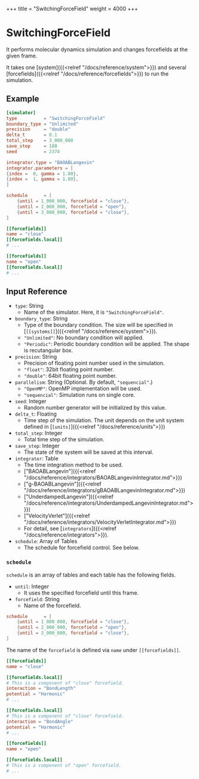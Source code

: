 +++
title = "SwitchingForceField"
weight = 4000
+++

# SwitchingForceField

It performs molecular dynamics simulation and changes forcefields at the given frame.

It takes one [system]({{<relref "/docs/reference/system">}}) and several [forcefields]({{<relref "/docs/reference/forcefields">}}) to run the simulation.

## Example

```toml
[simulator]
type          = "SwitchingForceField"
boundary_type = "Unlimited"
precision     = "double"
delta_t       = 0.1
total_step    = 3_000_000
save_step     = 100
seed          = 2374

integrator.type = "BAOABLangevin"
integrator.parameters = [
{index =  0, gamma = 1.00},
{index =  1, gamma = 1.00},
]

schedule      = [
    {until = 1_000_000, forcefield = "close"},
    {until = 2_000_000, forcefield = "open"},
    {until = 3_000_000, forcefield = "close"},
]

[[forcefields]]
name = "close"
[[forcefields.local]]
# ...

[[forcefields]]
name = "open"
[[forcefields.local]]
# ...
```

## Input Reference

- `type`: String
  - Name of the simulator. Here, it is `"SwitchingForceField"`.
- `boundary_type`: String
  - Type of the boundary condition. The size will be specified in [`[[systems]]`]({{<relref "/docs/reference/system">}}).
  - `"Unlimited"`: No boundary condition will applied.
  - `"Periodic"`: Periodic boundary condition will be applied. The shape is recutangular box.
- `precision`: String
  - Precision of floating point number used in the simulation.
  - `"float"`: 32bit floating point number.
  - `"double"`: 64bit floating point number.
- `parallelism`: String (Optional. By default, `"sequencial"`.)
  - `"OpenMP"`: OpenMP implementation will be used.
  - `"sequencial"`: Simulation runs on single core.
- `seed`: Integer
  - Random number generator will be initialized by this value.
- `delta_t`: Floating
  - Time step of the simulation. The unit depends on the unit system defined in [`[units]`]({{<relref "/docs/reference/units">}})
- `total_step`: Integer
  - Total time step of the simulation.
- `save_step`: Integer
  - The state of the system will be saved at this interval.
- `integrator`: Table
  - The time integration method to be used.
  - ["BAOABLangevin"]({{<relref "/docs/reference/integrators/BAOABLangevinIntegrator.md">}})
  - ["g-BAOABLangevin"]({{<relref "/docs/reference/integrators/gBAOABLangevinIntegrator.md">}})
  - ["UnderdampedLangevin"]({{<relref "/docs/reference/integrators/UnderdampedLangevinIntegrator.md">}})
  - ["VelocityVerlet"]({{<relref "/docs/reference/integrators/VelocityVerletIntegrator.md">}})
  - For detail, see [`integrators`]({{<relref "/docs/reference/integrators">}}).
- `schedule`: Array of Tables
  - The schedule for forcefield control. See below.

### `schedule`

`schedule` is an array of tables and each table has the following fields.

- `until`: Integer
  - It uses the specified forcefield until this frame.
- `forcefield`: String
  - Name of the forcefield.

```toml
schedule      = [
    {until = 1_000_000, forcefield = "close"},
    {until = 2_000_000, forcefield = "open"},
    {until = 3_000_000, forcefield = "close"},
]
```

The name of the `forcefield` is defined via `name` under `[[forcefields]]`.

```toml
[[forcefields]]
name = "close"

[[forcefields.local]]
# This is a component of "close" forcefield.
interaction = "BondLength"
potential = "Harmonic"
# ...

[[forcefields.local]]
# This is a component of "close" forcefield.
interaction = "BondAngle"
potential = "Harmonic"
# ...

[[forcefields]]
name = "open"

[[forcefields.local]]
# This is a component of "open" forcefield.
# ...
```
